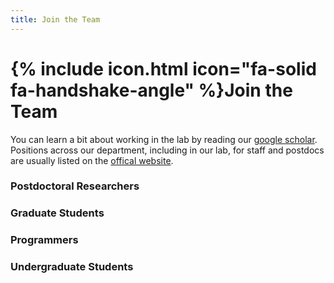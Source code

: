 ```yaml
---
title: Join the Team
---
```


# {% include icon.html icon="fa-solid fa-handshake-angle" %}Join the Team

You can learn a bit about working in the lab by reading our [google scholar](https://scholar.google.com/citations?hl=en&user=AGsaPnQAAAAJ).
Positions across our department, including in our lab, for staff and postdocs are usually listed on the [offical website](http://www.psych.zju.edu.cn/27566/list.htm).

### Postdoctoral Researchers
<!--
The Greene Lab welcomes applications for computational postdoctoral positions at the University of Colorado School of Medicine.
Learn about these opportunities through our recent Post-Doctoral Fellow posting, and applications can only be accepted through the [CU Anschutz Taleo Portal](https://cu.taleo.net/careersection/2/jobdetail.ftl?job=29720&lang=en).
-->
### Graduate Students
<!--
The University of Colorado has both an umbrella program and discipline-specific ones.
The umbrella program is the [Biomedical Sciences Program](https://www.cuanschutz.edu/graduate-programs/biomedical-sciences-program/home).
Our primary program affiliation is the University of Colorado's [Computational Biosciences Program](https://www.cuanschutz.edu/graduate-programs/computational-bioscience/home).
We are also excited to welcome students who want to pursue computational research from [other graduate programs](https://www.cuanschutz.edu/graduate-programs) on a case-by-case basis.

Our goal is to help our students develop both a deep familiarity with the computational methods required for data-intensive science and a strong understanding of one or more biological application areas.
We provide training in all aspects through group meetings, individual meetings, and a supportive lab environment.

If you have not yet joined one of the PhD programs above, the first step to joining our group is to apply and be admitted to one of these programs.
If you are already a PhD student in one of the above programs and are interested in rotating in our lab, please [contact Casey]({{ site.baseurl }}/contact) to set up a time to discuss your interest.
-->
### Programmers
<!--
We work with programmers at [DBMI's software engineering team](https://cu-dbmi.github.io/set-website/) to bring research products to practice.
Visit their website to learn about opportunities on the team.
-->

### Undergraduate Students
<!--
We welcome undergraduate students into our lab.
Undergraduate researchers have become first authors on papers submitted on research that they performed as part of our group.
We are happy to train undergraduates in many aspects of data-intensive biology, and we have high expectations for their level of commitment to research.

If you are an undergraduate interested in discussing research opportunities please [contact Casey]({{ site.baseurl }}/contact).
-->
<!--
{% include figure.html image="images/team/group-photo-3.jpg" width="100%" %}
-->